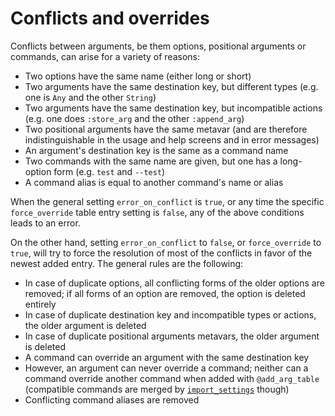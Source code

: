# Conflicts and overrides

Conflicts between arguments, be them options, positional arguments or commands, can arise for a variety of reasons:

* Two options have the same name (either long or short)
* Two arguments have the same destination key, but different types (e.g. one is `Any` and the other `String`)
* Two arguments have the same destination key, but incompatible actions (e.g. one does `:store_arg` and the other
  `:append_arg`)
* Two positional arguments have the same metavar (and are therefore indistinguishable in the usage and help screens
  and in error messages)
* An argument's destination key is the same as a command name
* Two commands with the same name are given, but one has a long-option form (e.g. `test` and `--test`)
* A command alias is equal to another command's name or alias

When the general setting `error_on_conflict` is `true`, or any time the specific `force_override` table entry
setting is `false`, any of the above conditions leads to an error.

On the other hand, setting `error_on_conflict` to `false`, or `force_override` to `true`, will try to force
the resolution of most of the conflicts in favor of the newest added entry. The general rules are the following:

* In case of duplicate options, all conflicting forms of the older options are removed; if all forms of an
  option are removed, the option is deleted entirely
* In case of duplicate destination key and incompatible types or actions, the older argument is deleted
* In case of duplicate positional arguments metavars, the older argument is deleted
* A command can override an argument with the same destination key
* However, an argument can never override a command; neither can a command override another command when added
  with `@add_arg_table` (compatible commands are merged by [`import_settings`](@ref) though)
* Conflicting command aliases are removed
